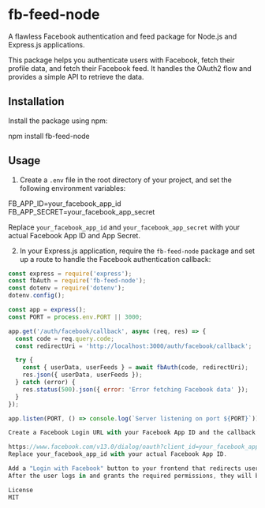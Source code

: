 # fb-feed-node

A flawless Facebook authentication and feed package for Node.js and Express.js applications.

This package helps you authenticate users with Facebook, fetch their profile data, and fetch their Facebook feed. It handles the OAuth2 flow and provides a simple API to retrieve the data.

## Installation

Install the package using npm:

npm install fb-feed-node

## Usage

1. Create a `.env` file in the root directory of your project, and set the following environment variables:

FB_APP_ID=your_facebook_app_id
FB_APP_SECRET=your_facebook_app_secret

Replace `your_facebook_app_id` and `your_facebook_app_secret` with your actual Facebook App ID and App Secret.

2. In your Express.js application, require the `fb-feed-node` package and set up a route to handle the Facebook authentication callback:

```javascript
const express = require('express');
const fbAuth = require('fb-feed-node');
const dotenv = require('dotenv');
dotenv.config();

const app = express();
const PORT = process.env.PORT || 3000;

app.get('/auth/facebook/callback', async (req, res) => {
  const code = req.query.code;
  const redirectUri = 'http://localhost:3000/auth/facebook/callback';

  try {
    const { userData, userFeeds } = await fbAuth(code, redirectUri);
    res.json({ userData, userFeeds });
  } catch (error) {
    res.status(500).json({ error: 'Error fetching Facebook data' });
  }
});

app.listen(PORT, () => console.log(`Server listening on port ${PORT}`));

Create a Facebook Login URL with your Facebook App ID and the callback URL:

https://www.facebook.com/v13.0/dialog/oauth?client_id=your_facebook_app_id&redirect_uri=http://localhost:3000/auth/facebook/callback&scope=email,public_profile,user_posts
Replace your_facebook_app_id with your actual Facebook App ID.

Add a "Login with Facebook" button to your frontend that redirects users to the Facebook Login URL.
After the user logs in and grants the required permissions, they will be redirected to the /auth/facebook/callback route, where the package will handle the authentication process and fetch the user data and feeds.

License
MIT
